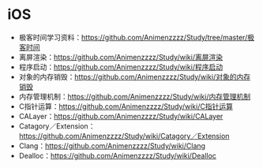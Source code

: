# iOS
* 极客时间学习资料：<https://github.com/Animenzzzz/Study/tree/master/极客时间>
* 离屏渲染：<https://github.com/Animenzzzz/Study/wiki/离屏渲染>
* 程序启动：<https://github.com/Animenzzzz/Study/wiki/程序启动>
* 对象的内存销毁：<https://github.com/Animenzzzz/Study/wiki/对象的内存销毁>
* 内存管理机制：<https://github.com/Animenzzzz/Study/wiki/内存管理机制>
* C指针运算：<https://github.com/Animenzzzz/Study/wiki/C指针运算>
* CALayer：<https://github.com/Animenzzzz/Study/wiki/CALayer>
* Catagory／Extension：<https://github.com/Animenzzzz/Study/wiki/Catagory／Extension>
* Clang：<https://github.com/Animenzzzz/Study/wiki/Clang>
* Dealloc：<https://github.com/Animenzzzz/Study/wiki/Dealloc>
